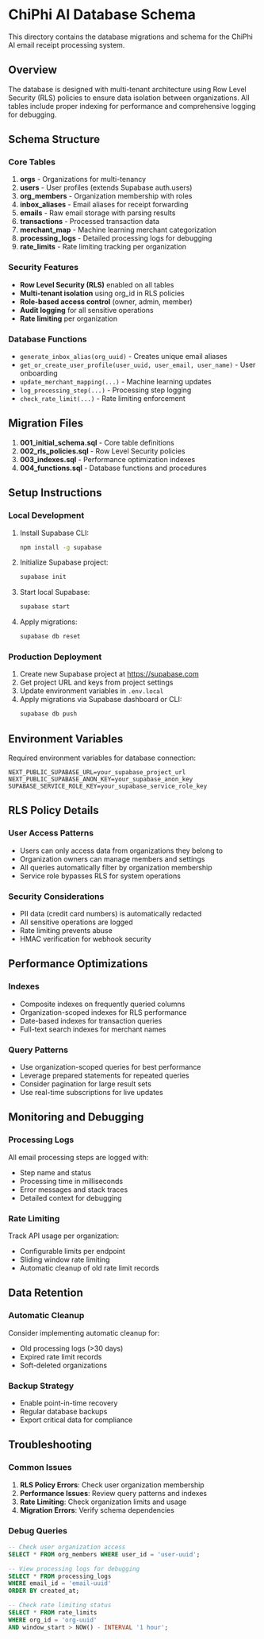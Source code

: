 # ChiPhi AI Database Schema

This directory contains the database migrations and schema for the ChiPhi AI email receipt processing system.

## Overview

The database is designed with multi-tenant architecture using Row Level Security (RLS) policies to ensure data isolation between organizations. All tables include proper indexing for performance and comprehensive logging for debugging.

## Schema Structure

### Core Tables

1. **orgs** - Organizations for multi-tenancy
2. **users** - User profiles (extends Supabase auth.users)
3. **org_members** - Organization membership with roles
4. **inbox_aliases** - Email aliases for receipt forwarding
5. **emails** - Raw email storage with parsing results
6. **transactions** - Processed transaction data
7. **merchant_map** - Machine learning merchant categorization
8. **processing_logs** - Detailed processing logs for debugging
9. **rate_limits** - Rate limiting tracking per organization

### Security Features

- **Row Level Security (RLS)** enabled on all tables
- **Multi-tenant isolation** using org_id in RLS policies
- **Role-based access control** (owner, admin, member)
- **Audit logging** for all sensitive operations
- **Rate limiting** per organization

### Database Functions

- `generate_inbox_alias(org_uuid)` - Creates unique email aliases
- `get_or_create_user_profile(user_uuid, user_email, user_name)` - User onboarding
- `update_merchant_mapping(...)` - Machine learning updates
- `log_processing_step(...)` - Processing step logging
- `check_rate_limit(...)` - Rate limiting enforcement

## Migration Files

1. **001_initial_schema.sql** - Core table definitions
2. **002_rls_policies.sql** - Row Level Security policies
3. **003_indexes.sql** - Performance optimization indexes
4. **004_functions.sql** - Database functions and procedures

## Setup Instructions

### Local Development

1. Install Supabase CLI:
   ```bash
   npm install -g supabase
   ```

2. Initialize Supabase project:
   ```bash
   supabase init
   ```

3. Start local Supabase:
   ```bash
   supabase start
   ```

4. Apply migrations:
   ```bash
   supabase db reset
   ```

### Production Deployment

1. Create new Supabase project at https://supabase.com
2. Get project URL and keys from project settings
3. Update environment variables in `.env.local`
4. Apply migrations via Supabase dashboard or CLI:
   ```bash
   supabase db push
   ```

## Environment Variables

Required environment variables for database connection:

```env
NEXT_PUBLIC_SUPABASE_URL=your_supabase_project_url
NEXT_PUBLIC_SUPABASE_ANON_KEY=your_supabase_anon_key
SUPABASE_SERVICE_ROLE_KEY=your_supabase_service_role_key
```

## RLS Policy Details

### User Access Patterns

- Users can only access data from organizations they belong to
- Organization owners can manage members and settings
- All queries automatically filter by organization membership
- Service role bypasses RLS for system operations

### Security Considerations

- PII data (credit card numbers) is automatically redacted
- All sensitive operations are logged
- Rate limiting prevents abuse
- HMAC verification for webhook security

## Performance Optimizations

### Indexes

- Composite indexes on frequently queried columns
- Organization-scoped indexes for RLS performance
- Date-based indexes for transaction queries
- Full-text search indexes for merchant names

### Query Patterns

- Use organization-scoped queries for best performance
- Leverage prepared statements for repeated queries
- Consider pagination for large result sets
- Use real-time subscriptions for live updates

## Monitoring and Debugging

### Processing Logs

All email processing steps are logged with:
- Step name and status
- Processing time in milliseconds
- Error messages and stack traces
- Detailed context for debugging

### Rate Limiting

Track API usage per organization:
- Configurable limits per endpoint
- Sliding window rate limiting
- Automatic cleanup of old rate limit records

## Data Retention

### Automatic Cleanup

Consider implementing automatic cleanup for:
- Old processing logs (>30 days)
- Expired rate limit records
- Soft-deleted organizations

### Backup Strategy

- Enable point-in-time recovery
- Regular database backups
- Export critical data for compliance

## Troubleshooting

### Common Issues

1. **RLS Policy Errors**: Check user organization membership
2. **Performance Issues**: Review query patterns and indexes
3. **Rate Limiting**: Check organization limits and usage
4. **Migration Errors**: Verify schema dependencies

### Debug Queries

```sql
-- Check user organization access
SELECT * FROM org_members WHERE user_id = 'user-uuid';

-- View processing logs for debugging
SELECT * FROM processing_logs 
WHERE email_id = 'email-uuid' 
ORDER BY created_at;

-- Check rate limiting status
SELECT * FROM rate_limits 
WHERE org_id = 'org-uuid' 
AND window_start > NOW() - INTERVAL '1 hour';
```